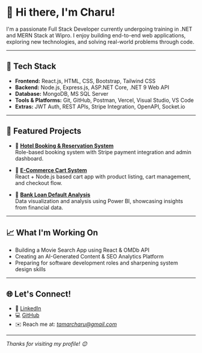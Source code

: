 # 👋 Hi there, I'm Charu!

I'm a passionate Full Stack Developer currently undergoing training in .NET and MERN Stack at Wipro. I enjoy building end-to-end web applications, exploring new technologies, and solving real-world problems through code.

---

## 🚀 Tech Stack
- **Frontend:** React.js, HTML, CSS, Bootstrap, Tailwind CSS
- **Backend:** Node.js, Express.js, ASP.NET Core, .NET 9 Web API
- **Database:** MongoDB, MS SQL Server
- **Tools & Platforms:** Git, GitHub, Postman, Vercel, Visual Studio, VS Code
- **Extras:** JWT Auth, REST APIs, Stripe Integration, OpenAPI, Socket.io

---

## 📌 Featured Projects
- 🔹 **[Hotel Booking & Reservation System](https://github.com/CharuTamar/Wipro_Capstone_Project-Hotel-Reservation-System)**  
  Role-based booking system with Stripe payment integration and admin dashboard.

- 🔹 **[E-Commerce Cart System](https://github.com/CharuTamar/Wipro-Assignments-Milestones/tree/master/Milestone%201-E-Cart%20System%20by%20Charu%20Tamar)**  
  React + Node.js based cart app with product listing, cart management, and checkout flow.

- 🔹 **[Bank Loan Default Analysis](https://github.com/CharuTamar/Bank-Loan-Default-Analysis-PowerBI)**  
  Data visualization and analysis using Power BI, showcasing insights from financial data.

---

## 📈 What I'm Working On
- Building a Movie Search App using React & OMDb API  
- Creating an AI-Generated Content & SEO Analytics Platform  
- Preparing for software development roles and sharpening system design skills

---

## 🌐 Let's Connect!
- 💼 [LinkedIn](https://www.linkedin.com/in/charu-tamar/)  
- 💻 [GitHub](https://github.com/CharuTamar)  
- ✉️ Reach me at: *tamarcharu@gmail.com*  

---

*Thanks for visiting my profile! 😊*
